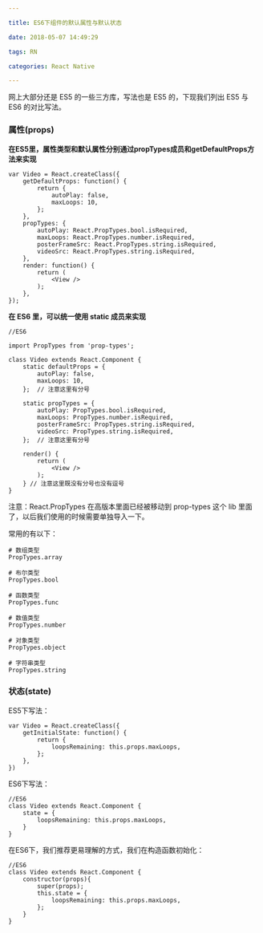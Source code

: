 ```yaml
---

title: ES6下组件的默认属性与默认状态

date: 2018-05-07 14:49:29

tags: RN

categories: React Native

---
```


网上大部分还是 ES5 的一些三方库，写法也是 ES5 的，下现我们列出 ES5 与 ES6 的对比写法。

### 属性(props)

**在ES5里，属性类型和默认属性分别通过propTypes成员和getDefaultProps方法来实现**

```
var Video = React.createClass({
    getDefaultProps: function() {
        return {
            autoPlay: false,
            maxLoops: 10,
        };
    },
    propTypes: {
        autoPlay: React.PropTypes.bool.isRequired,
        maxLoops: React.PropTypes.number.isRequired,
        posterFrameSrc: React.PropTypes.string.isRequired,
        videoSrc: React.PropTypes.string.isRequired,
    },
    render: function() {
        return (
            <View />
        );
    },
});
```

**在 ES6 里，可以统一使用 static 成员来实现**

```
//ES6

import PropTypes from 'prop-types';

class Video extends React.Component {
    static defaultProps = {
        autoPlay: false,
        maxLoops: 10,
    };  // 注意这里有分号
    
    static propTypes = {
        autoPlay: PropTypes.bool.isRequired,
        maxLoops: PropTypes.number.isRequired,
        posterFrameSrc: PropTypes.string.isRequired,
        videoSrc: PropTypes.string.isRequired,
    };  // 注意这里有分号
    
    render() {
        return (
            <View />
        );
    } // 注意这里既没有分号也没有逗号
}
```

注意：React.PropTypes 在高版本里面已经被移动到 prop-types 这个 lib 里面了，以后我们使用的时候需要单独导入一下。

常用的有以下：

```
# 数组类型
PropTypes.array

# 布尔类型
PropTypes.bool

# 函数类型
PropTypes.func

# 数值类型
PropTypes.number

# 对象类型
PropTypes.object

# 字符串类型
PropTypes.string
```


### 状态(state)

ES5下写法：

```
var Video = React.createClass({
    getInitialState: function() {
        return {
            loopsRemaining: this.props.maxLoops,
        };
    },
})
```

ES6下写法：

```
//ES6
class Video extends React.Component {
    state = {
        loopsRemaining: this.props.maxLoops,
    }
}
```

在ES6下，我们推荐更易理解的方式，我们在构造函数初始化：

```
//ES6
class Video extends React.Component {
    constructor(props){
        super(props);
        this.state = {
            loopsRemaining: this.props.maxLoops,
        };
    }
}
```